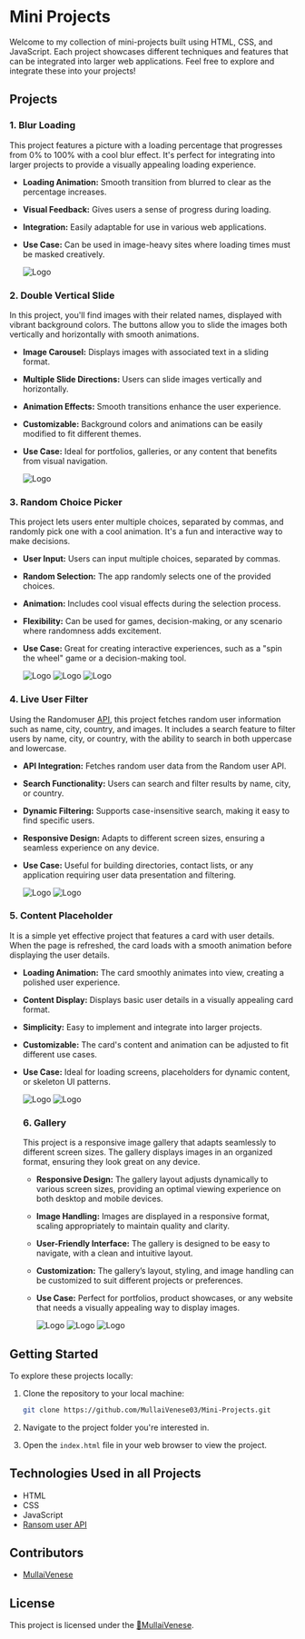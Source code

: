 # Mini Projects

Welcome to my collection of mini-projects built using HTML, CSS, and JavaScript. Each project showcases different techniques and features that can be integrated into larger web applications. Feel free to explore and integrate these into your projects!

## Projects

### 1. Blur Loading

This project features a picture with a loading percentage that progresses from 0% to 100% with a cool blur effect. It's perfect for integrating into larger projects to provide a visually appealing loading experience.

- **Loading Animation:** Smooth transition from blurred to clear as the percentage increases.
- **Visual Feedback:** Gives users a sense of progress during loading.
- **Integration:** Easily adaptable for use in various web applications.
- **Use Case:** Can be used in image-heavy sites where loading times must be masked creatively.

  ![Logo](Demo_images/mini-project-1.png)

### 2. Double Vertical Slide

In this project, you'll find images with their related names, displayed with vibrant background colors. The buttons allow you to slide the images both vertically and horizontally with smooth animations.

- **Image Carousel:** Displays images with associated text in a sliding format.
- **Multiple Slide Directions:** Users can slide images vertically and horizontally.
- **Animation Effects:** Smooth transitions enhance the user experience.
- **Customizable:** Background colors and animations can be easily modified to fit different themes.
- **Use Case:** Ideal for portfolios, galleries, or any content that benefits from visual navigation.

  ![Logo](Demo_images/mini-project-2.png)

### 3. Random Choice Picker

This project lets users enter multiple choices, separated by commas, and randomly pick one with a cool animation. It's a fun and interactive way to make decisions.

- **User Input:** Users can input multiple choices, separated by commas.
- **Random Selection:** The app randomly selects one of the provided choices.
- **Animation:** Includes cool visual effects during the selection process.
- **Flexibility:** Can be used for games, decision-making, or any scenario where randomness adds excitement.
- **Use Case:** Great for creating interactive experiences, such as a "spin the wheel" game or a decision-making tool.

  ![Logo](Demo_images/mini-project-3.1.png)
  ![Logo](Demo_images/mini-project-3.2.png)
  ![Logo](Demo_images/mini-project-3.3.png)

### 4. Live User Filter

Using the Randomuser [API](https://randomuser.me/), this project fetches random user information such as name, city, country, and images. It includes a search feature to filter users by name, city, or country, with the ability to search in both uppercase and lowercase.

- **API Integration:** Fetches random user data from the Random user API.
- **Search Functionality:** Users can search and filter results by name, city, or country.
- **Dynamic Filtering:** Supports case-insensitive search, making it easy to find specific users.
- **Responsive Design:** Adapts to different screen sizes, ensuring a seamless experience on any device.
- **Use Case:** Useful for building directories, contact lists, or any application requiring user data presentation and filtering.

  ![Logo](Demo_images/mini-project-4.1.png)
  ![Logo](Demo_images/mini-project-4.2.png)

### 5. Content Placeholder

It is a simple yet effective project that features a card with user details. When the page is refreshed, the card loads with a smooth animation before displaying the user details.

- **Loading Animation:** The card smoothly animates into view, creating a polished user experience.
- **Content Display:** Displays basic user details in a visually appealing card format.
- **Simplicity:** Easy to implement and integrate into larger projects.
- **Customizable:** The card's content and animation can be adjusted to fit different use cases.
- **Use Case:** Ideal for loading screens, placeholders for dynamic content, or skeleton UI patterns.

  ![Logo](Demo_images/mini-project-5.1.png)
  ![Logo](Demo_images/mini-project-5.2.png)

  ### 6. Gallery

  This project is a responsive image gallery that adapts seamlessly to different screen sizes. The gallery displays images in an organized format, ensuring they look great on any device.

  - **Responsive Design:** The gallery layout adjusts dynamically to various screen sizes, providing an optimal viewing experience on both desktop and mobile devices.
  - **Image Handling:** Images are displayed in a responsive format, scaling appropriately to maintain quality and clarity.
  - **User-Friendly Interface:** The gallery is designed to be easy to navigate, with a clean and intuitive layout.
  - **Customization:** The gallery’s layout, styling, and image handling can be customized to suit different projects or preferences.
  - **Use Case:** Perfect for portfolios, product showcases, or any website that needs a visually appealing way to display images.
 
    ![Logo](Demo_images/mini-project-6.1.png)
    ![Logo](Demo_images/mini-project-6.2.png)
    ![Logo](Demo_images/mini-project-6.3.png)



## Getting Started

To explore these projects locally:

1. Clone the repository to your local machine:

   ```bash
   git clone https://github.com/MullaiVenese03/Mini-Projects.git
   ```
2. Navigate to the project folder you're interested in.
3. Open the `index.html` file in your web browser to view the project.

## Technologies Used in all Projects

- HTML
- CSS
- JavaScript
- [Ransom user API](https://randomuser.me/)

## Contributors

- [MullaiVenese](https://github.com/MullaiVenese03/)

## License

This project is licensed under the [🤍MullaiVenese](https://github.com/MullaiVenese03/).
